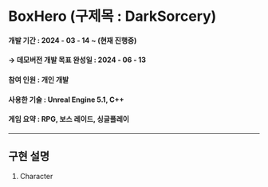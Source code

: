 # BoxHero (구제목 : DarkSorcery)

#### __개발 기간__ : 2024 - 03 - 14 ~ (현재 진행중)
####    → 데모버전 개발 목표 완성일 : 2024 - 06 - 13
#### __참여 인원__ : 개인 개발
#### __사용한 기술__ : Unreal Engine 5.1, C++
#### __게임 요약__ : RPG, 보스 레이드, 싱글플레이
___
## 구현 설명
1. Character
